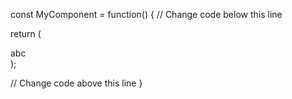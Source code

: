 const MyComponent = function() {
  // Change code below this line

return (<div>abc</div>);

  // Change code above this line
}